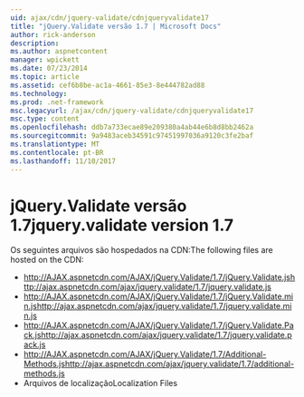 ```yaml
---
uid: ajax/cdn/jquery-validate/cdnjqueryvalidate17
title: "jQuery.Validate versão 1.7 | Microsoft Docs"
author: rick-anderson
description: 
ms.author: aspnetcontent
manager: wpickett
ms.date: 07/23/2014
ms.topic: article
ms.assetid: cef6b8be-ac1a-4661-85e3-8e444782ad88
ms.technology: 
ms.prod: .net-framework
msc.legacyurl: /ajax/cdn/jquery-validate/cdnjqueryvalidate17
msc.type: content
ms.openlocfilehash: ddb7a733ecae89e209380a4ab44e6b8d8bb2462a
ms.sourcegitcommit: 9a9483aceb34591c97451997036a9120c3fe2baf
ms.translationtype: MT
ms.contentlocale: pt-BR
ms.lasthandoff: 11/10/2017
---
```

<a name="jqueryvalidate-version-17"></a><span data-ttu-id="e1806-102">jQuery.Validate versão 1.7</span><span class="sxs-lookup"><span data-stu-id="e1806-102">jquery.validate version 1.7</span></span>
====================
<span data-ttu-id="e1806-103">Os seguintes arquivos são hospedados na CDN:</span><span class="sxs-lookup"><span data-stu-id="e1806-103">The following files are hosted on the CDN:</span></span>

- <span data-ttu-id="e1806-104">http://AJAX.aspnetcdn.com/AJAX/jQuery.Validate/1.7/jQuery.Validate.js</span><span class="sxs-lookup"><span data-stu-id="e1806-104">http://ajax.aspnetcdn.com/ajax/jquery.validate/1.7/jquery.validate.js</span></span>
- <span data-ttu-id="e1806-105">http://AJAX.aspnetcdn.com/AJAX/jQuery.Validate/1.7/jQuery.Validate.min.js</span><span class="sxs-lookup"><span data-stu-id="e1806-105">http://ajax.aspnetcdn.com/ajax/jquery.validate/1.7/jquery.validate.min.js</span></span>
- <span data-ttu-id="e1806-106">http://AJAX.aspnetcdn.com/AJAX/jQuery.Validate/1.7/jQuery.Validate.Pack.js</span><span class="sxs-lookup"><span data-stu-id="e1806-106">http://ajax.aspnetcdn.com/ajax/jquery.validate/1.7/jquery.validate.pack.js</span></span>
- <span data-ttu-id="e1806-107">http://AJAX.aspnetcdn.com/AJAX/jQuery.Validate/1.7/Additional-Methods.js</span><span class="sxs-lookup"><span data-stu-id="e1806-107">http://ajax.aspnetcdn.com/ajax/jquery.validate/1.7/additional-methods.js</span></span>
- <span data-ttu-id="e1806-108">Arquivos de localização</span><span class="sxs-lookup"><span data-stu-id="e1806-108">Localization Files</span></span>
